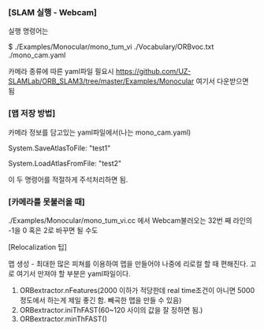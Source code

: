### [SLAM 실행 - Webcam]

실행 명령어는

$ ./Examples/Monocular/mono_tum_vi ./Vocabulary/ORBvoc.txt ./mono_cam.yaml

카메라 종류에 따른 yaml파일 필요시
https://github.com/UZ-SLAMLab/ORB_SLAM3/tree/master/Examples/Monocular
여기서 다운받으면 됨

### [맵 저장 방법]

카메라 정보를 담고있는 yaml파일에서(나는 mono_cam.yaml)

System.SaveAtlasToFile: "test1"

System.LoadAtlasFromFile: "test2"

이 두 명령어를 적절하게 주석처리하면 됨.

### [카메라를 못불러올 때]

./Examples/Monocular/mono_tum_vi.cc 에서 Webcam불러오는 32번 째 라인의 -1을 0 혹은 2로 바꾸면 될 수도


[Relocalization 팁]

맵 생성 - 최대한 많은 피쳐를 이용하여 맵을 만들어야 나중에 리로컬 할 때 편해진다. 고로 여기서 만져야 할 부분은 yaml파일이다.

1. ORBextractor.nFeatures(2000 이하가 적당한데 real time조건이 아니면 5000정도에서 하는게 제일 좋긴 함. 빼곡한 맵을 만들 수 있음)
2. ORBextractor.iniThFAST(60~120 사이의 값을 잘 정하면 됨.)
3. ORBextractor.minThFAST()
